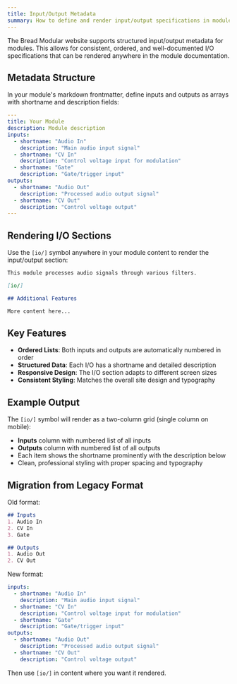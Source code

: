 ```yaml
---
title: Input/Output Metadata
summary: How to define and render input/output specifications in module documentation.
---
```


The Bread Modular website supports structured input/output metadata for modules. This allows for consistent, ordered, and well-documented I/O specifications that can be rendered anywhere in the module documentation.

## Metadata Structure

In your module's markdown frontmatter, define inputs and outputs as arrays with shortname and description fields:

```yaml
---
title: Your Module
description: Module description
inputs:
  - shortname: "Audio In"
    description: "Main audio input signal"
  - shortname: "CV In"
    description: "Control voltage input for modulation"
  - shortname: "Gate"
    description: "Gate/trigger input"
outputs:
  - shortname: "Audio Out"
    description: "Processed audio output signal"
  - shortname: "CV Out"
    description: "Control voltage output"
---
```

## Rendering I/O Sections

Use the `[io/]` symbol anywhere in your module content to render the input/output section:

```markdown
This module processes audio signals through various filters.

[io/]

## Additional Features

More content here...
```

## Key Features

- **Ordered Lists**: Both inputs and outputs are automatically numbered in order
- **Structured Data**: Each I/O has a shortname and detailed description  
- **Responsive Design**: The I/O section adapts to different screen sizes
- **Consistent Styling**: Matches the overall site design and typography

## Example Output

The `[io/]` symbol will render as a two-column grid (single column on mobile):

- **Inputs** column with numbered list of all inputs
- **Outputs** column with numbered list of all outputs  
- Each item shows the shortname prominently with the description below
- Clean, professional styling with proper spacing and typography

## Migration from Legacy Format

Old format:
```markdown
## Inputs
1. Audio In
2. CV In  
3. Gate

## Outputs
1. Audio Out
2. CV Out
```

New format:
```yaml
inputs:
  - shortname: "Audio In"
    description: "Main audio input signal"
  - shortname: "CV In" 
    description: "Control voltage input for modulation"
  - shortname: "Gate"
    description: "Gate/trigger input"
outputs:
  - shortname: "Audio Out"
    description: "Processed audio output signal"
  - shortname: "CV Out"
    description: "Control voltage output"
```

Then use `[io/]` in content where you want it rendered.
